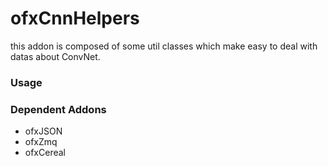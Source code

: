 # ofxCnnHelpers

this addon is composed of some util classes which make easy to deal with datas about ConvNet.

### Usage

### Dependent Addons
- ofxJSON
- ofxZmq
- ofxCereal
